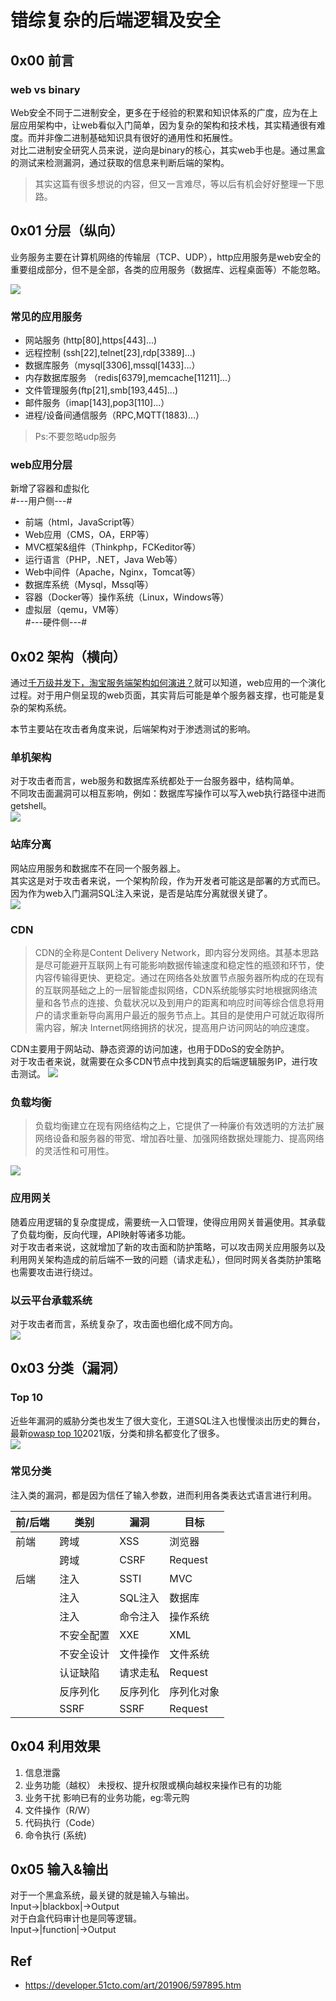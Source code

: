 # 错综复杂的后端逻辑及安全

## 0x00 前言
### web vs binary
Web安全不同于二进制安全，更多在于经验的积累和知识体系的广度，应为在上层应用架构中，让web看似入门简单，因为复杂的架构和技术栈，其实精通很有难度。而并非像二进制基础知识具有很好的通用性和拓展性。    
对比二进制安全研究人员来说，逆向是binary的核心，其实web手也是。通过黑盒的测试来检测漏洞，通过获取的信息来判断后端的架构。

>其实这篇有很多想说的内容，但又一言难尽，等以后有机会好好整理一下思路。         

## 0x01 分层（纵向）
业务服务主要在计算机网络的传输层（TCP、UDP），http应用服务是web安全的重要组成部分，但不是全部，各类的应用服务（数据库、远程桌面等）不能忽略。

![](../images/web-fc.png)
### 常见的应用服务

- 网站服务 (http[80],https[443]...)
- 远程控制 (ssh[22],telnet[23],rdp[3389]...)
- 数据库服务（mysql[3306],mssql[1433]...）
- 内存数据库服务 （redis[6379],memcache[11211]...）
- 文件管理服务(ftp[21],smb[193,445]...)
- 邮件服务（imap[143],pop3[110]...）
- 进程/设备间通信服务（RPC,MQTT(1883)...）

>Ps:不要忽略udp服务


### web应用分层
新增了容器和虚拟化      
#---用户侧---#
- 前端（html，JavaScript等）
- Web应用（CMS，OA，ERP等）
- MVC框架&组件（Thinkphp，FCKeditor等）
- 运行语言（PHP，.NET，Java Web等）
- Web中间件（Apache，Nginx，Tomcat等）
- 数据库系统（Mysql，Mssql等）
- 容器（Docker等）操作系统（Linux，Windows等）    
- 虚拟层（qemu，VM等）    
#---硬件侧---#


## 0x02 架构（横向）
通过[千万级并发下，淘宝服务端架构如何演进？](https://developer.51cto.com/art/201906/597895.htm)就可以知道，web应用的一个演化过程。对于用户侧呈现的web页面，其实背后可能是单个服务器支撑，也可能是复杂的架构系统。

本节主要站在攻击者角度来说，后端架构对于渗透测试的影响。

### 单机架构
对于攻击者而言，web服务和数据库系统都处于一台服务器中，结构简单。    
不同攻击面漏洞可以相互影响，例如：数据库写操作可以写入web执行路径中进而getshell。     
![](../images/web-arch-1.png)

### 站库分离
网站应用服务和数据库不在同一个服务器上。   
其实这是对于攻击者来说，一个架构阶段，作为开发者可能这是部署的方式而已。因为作为web入门漏洞SQL注入来说，是否是站库分离就很关键了。   
![](../images/web-arch-2.png)
### CDN
>CDN的全称是Content Delivery Network，即内容分发网络。其基本思路是尽可能避开互联网上有可能影响数据传输速度和稳定性的瓶颈和环节，使内容传输得更快、更稳定。通过在网络各处放置节点服务器所构成的在现有的互联网基础之上的一层智能虚拟网络，CDN系统能够实时地根据网络流量和各节点的连接、负载状况以及到用户的距离和响应时间等综合信息将用户的请求重新导向离用户最近的服务节点上。其目的是使用户可就近取得所需内容，解决 Internet网络拥挤的状况，提高用户访问网站的响应速度。

CDN主要用于网站动、静态资源的访问加速，也用于DDoS的安全防护。    
对于攻击者来说，就需要在众多CDN节点中找到真实的后端逻辑服务IP，进行攻击测试。
![](../images/web-arch-3.png)
### 负载均衡
>负载均衡建立在现有网络结构之上，它提供了一种廉价有效透明的方法扩展网络设备和服务器的带宽、增加吞吐量、加强网络数据处理能力、提高网络的灵活性和可用性。

![](../images/web-arch-4.png)

### 应用网关
随着应用逻辑的复杂度提成，需要统一入口管理，使得应用网关普遍使用。其承载了负载均衡，反向代理，API映射等诸多功能。   
对于攻击者来说，这就增加了新的攻击面和防护策略，可以攻击网关应用服务以及利用网关架构造成的前后端不一致的问题（请求走私），但同时网关各类防护策略也需要攻击进行绕过。

### 以云平台承载系统
对于攻击者而言，系统复杂了，攻击面也细化成不同方向。      
![](https://s3.51cto.com/oss/201906/14/97b88fa7fb4f64aecd4701b12bef38b6.jpg-wh_600x-s_2360315611.jpg)


## 0x03 分类（漏洞）

### Top 10
近些年漏洞的威胁分类也发生了很大变化，王道SQL注入也慢慢淡出历史的舞台，最新[owasp top 10](https://owasp.org/www-project-top-ten/)2021版，分类和排名都变化了很多。    
![](https://owasp.org/www-project-top-ten/assets/images/mapping.png)
### 常见分类
注入类的漏洞，都是因为信任了输入参数，进而利用各类表达式语言进行利用。   

| 前/后端 | 类别     | 漏洞   | 目标     |
| ------- | ---------- | -------- | ---------- |
| 前端  | 跨域     | XSS      | 浏览器  |
|         |    跨域        | CSRF     | Request    |
|     后端    | 注入     | SSTI     | MVC        |
|      |    注入        | SQL注入 | 数据库  |
|         |    注入        | 命令注入 | 操作系统 |
|         | 不安全配置 | XXE      | XML        |
|         | 不安全设计 | 文件操作 | 文件系统 |
|         | 认证缺陷 | 请求走私 | Request    |
|         | 反序列化 | 反序列化 | 序列化对象 |
|         | SSRF       | SSRF     | Request    |



## 0x04 利用效果

1. 信息泄露
2. 业务功能（越权）
未授权、提升权限或横向越权来操作已有的功能
3. 业务干扰
影响已有的业务功能，eg:零元购
4. 文件操作（R/W）
5. 代码执行（Code）
6. 命令执行 (系统)

## 0x05 输入&输出
对于一个黑盒系统，最关键的就是输入与输出。   
Input->|blackbox|->Output    
对于白盒代码审计也是同等逻辑。   
Input->|function|->Output    


## Ref

- https://developer.51cto.com/art/201906/597895.htm
